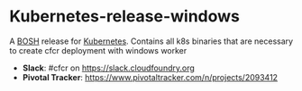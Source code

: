 # Kubernetes-release-windows
A [BOSH](http://bosh.io/) release for [Kubernetes](http://kubernetes.io). Contains all k8s binaries that are necessary to create cfcr deployment with windows worker

- **Slack**: #cfcr on https://slack.cloudfoundry.org
- **Pivotal Tracker**: https://www.pivotaltracker.com/n/projects/2093412